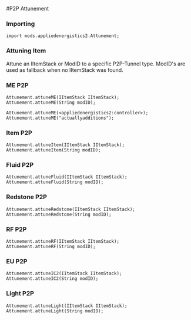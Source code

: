 #P2P Attunement

### Importing

```zenscript
import mods.appliedenergistics2.Attunement;
```

### Attuning Item
Attune an IItemStack or ModID to a specific P2P-Tunnel type. ModID's are used as fallback when no IItemStack was found.

### ME P2P
```zenscript
Attunement.attuneME(IItemStack IItemStack);
Attunement.attuneME(String modID);

Attunement.attuneME(<appliedenergistics2:controller>);
Attunement.attuneME("actuallyadditions");
```

### Item P2P
```zenscript
Attunement.attuneItem(IItemStack IItemStack);
Attunement.attuneItem(String modID);
```

### Fluid P2P
```zenscript
Attunement.attuneFluid(IItemStack IItemStack);
Attunement.attuneFluid(String modID);
```

### Redstone P2P
```zenscript
Attunement.attuneRedstone(IItemStack IItemStack);
Attunement.attuneRedstone(String modID);
```

### RF P2P
```zenscript
Attunement.attuneRF(IItemStack IItemStack);
Attunement.attuneRF(String modID);
```

### EU P2P
```zenscript
Attunement.attuneIC2(IItemStack IItemStack);
Attunement.attuneIC2(String modID);
```

### Light P2P
```zenscript
Attunement.attuneLight(IItemStack IItemStack);
Attunement.attuneLight(String modID);
```

